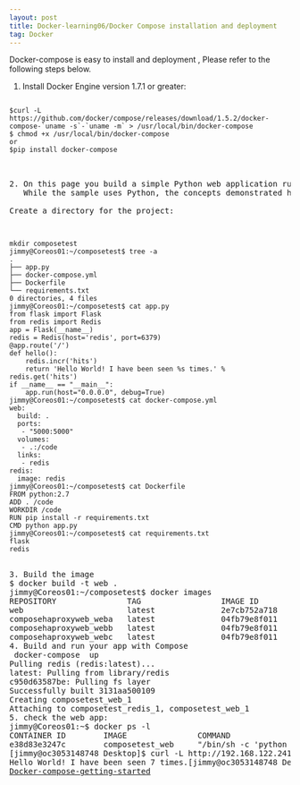 ```yaml
---
layout: post
title: Docker-learning06/Docker Compose installation and deployment
tag: Docker
---
```


Docker-compose is easy to install and deployment , Please refer to the following steps below.

1. Install Docker Engine version 1.7.1 or greater:
<pre><code>
$curl -L https://github.com/docker/compose/releases/download/1.5.2/docker-compose-`uname -s`-`uname -m` > /usr/local/bin/docker-compose
$ chmod +x /usr/local/bin/docker-compose
or 
$pip install docker-compose
<pre></code>

2. On this page you build a simple Python web application running on Compose. The application uses the Flask framework and increments a value in Redis.
   While the sample uses Python, the concepts demonstrated here should be understandable even if you’re not familiar with it. 
   
Create a directory for the project:

<pre><code>
mkdir composetest
jimmy@Coreos01:~/composetest$ tree -a
.
├── app.py
├── docker-compose.yml
├── Dockerfile
└── requirements.txt
0 directories, 4 files
jimmy@Coreos01:~/composetest$ cat app.py 
from flask import Flask
from redis import Redis
app = Flask(__name__)
redis = Redis(host='redis', port=6379)
@app.route('/')
def hello():
    redis.incr('hits')
    return 'Hello World! I have been seen %s times.' % redis.get('hits')
if __name__ == "__main__":
    app.run(host="0.0.0.0", debug=True)
jimmy@Coreos01:~/composetest$ cat docker-compose.yml 
web:
  build: .
  ports:
   - "5000:5000"
  volumes:
   - .:/code
  links:
   - redis
redis:
  image: redis
jimmy@Coreos01:~/composetest$ cat Dockerfile 
FROM python:2.7
ADD . /code
WORKDIR /code
RUN pip install -r requirements.txt
CMD python app.py
jimmy@Coreos01:~/composetest$ cat requirements.txt 
flask
redis
<pre></code>
3. Build the image
$ docker build -t web .
jimmy@Coreos01:~/composetest$ docker images
REPOSITORY               TAG                 IMAGE ID            CREATED             VIRTUAL SIZE
web                      latest              2e7cb752a718        33 minutes ago      682 MB
composehaproxyweb_weba   latest              04fb79e8f011        2 weeks ago         675.2 MB
composehaproxyweb_webb   latest              04fb79e8f011        2 weeks ago         675.2 MB
composehaproxyweb_webc   latest              04fb79e8f011        2 weeks ago         675.2 MB
4. Build and run your app with Compose
 docker-compose  up
Pulling redis (redis:latest)...
latest: Pulling from library/redis
c950d63587be: Pulling fs layer
Successfully built 3131aa500109
Creating composetest_web_1
Attaching to composetest_redis_1, composetest_web_1
5. check the web app:
jimmy@Coreos01:~$ docker ps -l
CONTAINER ID        IMAGE               COMMAND                  CREATED             STATUS              PORTS                    NAMES
e38d83e3247c        composetest_web     "/bin/sh -c 'python a"   9 minutes ago       Up 9 minutes        0.0.0.0:5000->5000/tcp   composetest_web_1
[jimmy@oc3053148748 Desktop]$ curl -L http://192.168.122.241:5000
Hello World! I have been seen 7 times.[jimmy@oc3053148748 Desktop]$ 
<a href="https://docs.docker.com/compose/gettingstarted/">Docker-compose-getting-started</a>
